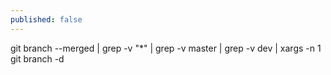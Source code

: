 ```yaml
---
published: false
---
```

git branch --merged | grep -v "\*" | grep -v master | grep -v dev | xargs -n 1 git branch -d